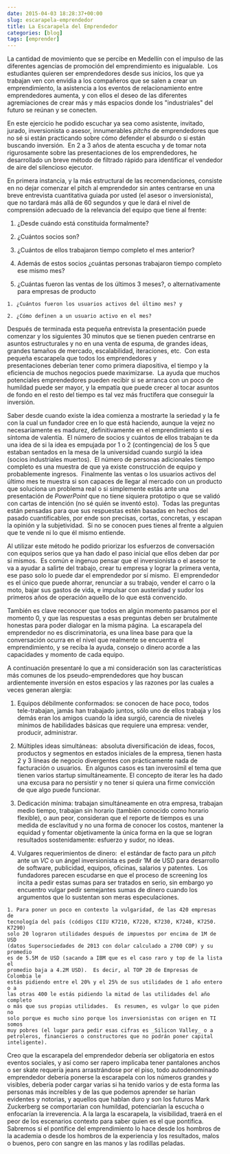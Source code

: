 ```yaml
---
date: 2015-04-03 18:28:37+00:00
slug: escarapela-emprendedor
title: La Escarapela del Emprendedor
categories: [blog]
tags: [emprender]
---
```


La cantidad de movimiento que se percibe en Medellín con el impulso de las
diferentes agencias de promoción del emprendimiento es inigualable.  Los
estudiantes quieren ser emprendedores desde sus inicios, los que ya trabajan ven
con envidia a los compañeros que se salen a crear un emprendimiento, la
asistencia a los eventos de relacionamiento entre emprendedores aumenta, y con
ellos el deseo de las diferentes agremiaciones de crear más y más espacios donde
los "industriales" del futuro se reúnan y se conecten.

En este ejercicio he podido escuchar ya sea como asistente, invitado, jurado,
inversionista o asesor, innumerables _pitchs_ de emprendedores que no sé si
están practicando sobre cómo defender el absurdo o si están buscando
inversión.  En 2 a 3 años de atenta escucha y de tomar nota rigurosamente
sobre las presentaciones de los emprendedores, he desarrollado un breve método
de filtrado rápido para identificar el vendedor de aire del silencioso
ejecutor.

En primera instancia, y la más estructural de las recomendaciones, consiste en
no dejar comenzar el pitch al emprendedor sin antes centrarse en una breve
entrevista cuantitativa guiada por usted (el asesor o inversionista), que no
tardará más allá de 60 segundos y que le dará el nivel de comprensión adecuado
de la relevancia del equipo que tiene al frente:

  1. ¿Desde cuándo está constituida formalmente?

  2. ¿Cuántos socios son?

  3. ¿Cuántos de ellos trabajaron tiempo completo el mes anterior?

  4. Además de estos socios ¿cuántas personas trabajaron tiempo completo ese
  mismo mes?

  5. ¿Cuántas fueron las ventas de los últimos 3 meses?, o alternativamente para
  empresas de producto

    1. ¿Cuántos fueron los usuarios activos del último mes? y

    2. ¿Cómo definen a un usuario activo en el mes?




Después de terminada esta pequeña entrevista la presentación puede comenzar y
los siguientes 30 minutos que se tienen pueden centrarse en asuntos
estructurales y no en una venta de espuma, de grandes ideas, grandes tamaños de
mercado, escalabilidad, iteraciones, etc.  Con esta pequeña escarapela que todos
los emprendedores y presentaciones deberían tener como primera diapositiva, el
tiempo y la eficiencia de muchos negocios puede maximizarse.  La ayuda que
muchos potenciales emprendedores pueden recibir si se arranca con un poco de
humildad puede ser mayor, y la empatía que puede crecer al tocar asuntos de
fondo en el resto del tiempo es tal vez más fructífera que conseguir la
inversión.

Saber desde cuando existe la idea comienza a mostrarte la seriedad y la fe con
la cual un fundador cree en lo que está haciendo, aunque la vejez no
necesariamente es madurez, definitivamente en el emprendimiento si es síntoma de
valentía.  El número de socios y cuántos de ellos trabajan te da una idea de si
la idea es empujada por 1 o 2 (contingencia) de los 5 que estaban sentados en la
mesa de la universidad cuando surgió la idea (socios industriales muertos).  El
número de personas adicionales tiempo completo es una muestra de que ya existe
construcción de equipo y probablemente ingresos.  Finalmente las ventas o los
usuarios activos del último mes te muestra si son capaces de llegar al mercado
con un producto que soluciona un problema real o si simplemente estás ante una
presentación de _PowerPoint_ que no tiene siquiera prototipo o que se validó con
cartas de intención (no sé quién se inventó esto).  Todas las preguntas están
pensadas para que sus respuestas estén basadas en hechos del pasado
cuantificables, por ende son precisas, cortas, concretas, y escapan la opinión y
la subjetividad.  Si no se conocen pues tienes al frente a alguien que te vende
ni lo que él mismo entiende.

Al utilizar este método he podido priorizar los esfuerzos de conversación con
equipos serios que ya han dado el paso inicial que ellos deben dar por sí
mismos.  Es común e ingenuo pensar que el inversionista o el asesor te va a
ayudar a salirte del trabajo, crear tu empresa y lograr la primera venta, ese
paso solo lo puede dar el emprendedor por sí mismo.  El emprendedor es el único
que puede ahorrar, renunciar a su trabajo, vender el carro o la moto, bajar sus
gastos de vida, e impulsar con austeridad y sudor los primeros años de operación
aquello de lo que está convencido.

También es clave reconocer que todos en algún momento pasamos por el momento 0,
y que las respuestas a esas preguntas deben ser brutalmente honestas para poder
dialogar en la misma página.  La escarapela del emprendedor no es
discriminatoria, es una línea base para que la conversación ocurra en el nivel
que realmente se encuentra el emprendimiento, y se reciba la ayuda, consejo o
dinero acorde a las capacidades y momento de cada equipo.

A continuación presentaré lo que a mi consideración son las características más
comunes de los pseudo-emprendedores que hoy buscan ardientemente inversión en
estos espacios y las razones por las cuales a veces generan alergia:

  1. Equipos débilmente conformados: se conocen de hace poco, todos
  tele-trabajan, jamás han trabajado juntos, sólo uno de ellos trabaja y los
  demás eran los amigos cuando la idea surgió, carencia de niveles mínimos
  de habilidades básicas que requiere una empresa: vender, producir,
  administrar.

  2. Múltiples ideas simultáneas:  absoluta diversificación de ideas, focos,
  productos y segmentos en estados iniciales de la empresa, tienen hasta 2 y 3
  líneas de negocio divergentes con prácticamente nada de facturación o
  usuarios.  En algunos casos es tan inverosímil el tema que tienen varios
  startup simultáneamente. El concepto de iterar les ha dado una excusa para no
  persistir y no tener si quiera una firme convicción de que algo puede
  funcionar.

  3. Dedicación mínima: trabajan simultáneamente en otra empresa, trabajan medio
  tiempo, trabajan sin horario (también conocido como horario flexible), o
  aun peor, consideran que el reporte de tiempos es una medida de esclavitud y
  no una forma de conocer los costos, mantener la equidad y fomentar
  objetivamente la única forma en la que se logran resultados
  sostenidamente: esfuerzo y sudor, no ideas.

  4. Vulgares requerimientos de dinero:  el estándar de facto para un _pitch_
  ante un _VC_ o un ángel inversionista es pedir 1M de USD para desarrollo de
  software, publicidad, equipos, oficinas, salarios y patentes.  Los fundadores
  parecen escudarse en que el proceso de screening los incita a pedir estas
  sumas para ser tratados en serio, sin embargo yo encuentro vulgar pedir
  semejantes sumas de dinero cuando los argumentos que lo sustentan son meras
  especulaciones.

    1. Para poner un poco en contexto la vulgaridad, de las 420 empresas de
    tecnología del país (códigos CIIU K7210, K7220, K7230, K7240, K7250. K7290)
    solo 20 lograron utilidades después de impuestos por encima de 1M de USD
    (datos Supersociedades de 2013 con dolar calculado a 2700 COP) y su promedio
    es de 5.5M de USD (sacando a IBM que es el caso raro y top de la lista el
    promedio baja a 4.2M USD).  Es decir, al TOP 20 de Empresas de Colombia le
    estás pidiendo entre el 20% y el 25% de sus utilidades de 1 año entero o a
    las otras 400 le estás pidiendo la mitad de las utilidades del año completo
    o más que sus propias utilidades.  Es resumen, es vulgar lo que piden no
    solo porque es mucho sino porque los inversionistas con origen en TI somos
    muy pobres (el lugar para pedir esas cifras es _Silicon Valley_ o a
    petroleros, financieros o constructores que no podrán poner capital
    inteligente).

Creo que la escarapela del emprendedor debería ser obligatoria en estos eventos
sociales, y así como ser rapero implicaba tener pantalones anchos o ser skate
requería jeans arrastrándose por el piso, todo autodenominado emprendedor
debería ponerse la escarapela con los números grandes y visibles, debería poder
cargar varias si ha tenido varios y de esta forma las personas más increíbles y
de las que podemos aprender se harían evidentes y notorias, y aquellos que
hablan duro y son los futuros Mark Zuckerberg se comportarían con humildad,
potenciarían la escucha o enfocarían la irreverencia. A la larga la escarapela,
la visibilidad, traerá en el peor de los escenarios contexto para saber quien es
el que pontifica. Sabremos si el pontífice del emprendimiento lo hace desde los
hombros de la academia o desde los hombros de la experiencia y los resultados,
malos o buenos, pero con sangre en las manos y las rodillas peladas.
